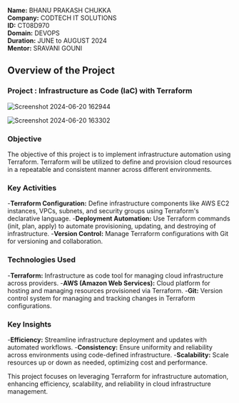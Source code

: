 **Name:** BHANU PRAKASH CHUKKA  
**Company:** CODTECH IT SOLUTIONS  
**ID:** CT08D970  
**Domain:** DEVOPS  
**Duration:** JUNE to AUGUST 2024  
**Mentor:** SRAVANI GOUNI  

## Overview of the Project
### Project : Infrastructure as Code (IaC) with Terraform
![Screenshot 2024-06-20 162944](https://github.com/Bhanu1616/codetech-task-2/assets/108963598/ea0caa76-96cf-4e6a-8d68-2f8736aecce4)

![Screenshot 2024-06-20 163302](https://github.com/Bhanu1616/codetech-task-2/assets/108963598/bfffb3a4-35f0-4070-b531-f61c834f6198)

### Objective
The objective of this project is to implement infrastructure automation using Terraform. Terraform will be utilized to define and provision cloud resources in a repeatable and consistent manner across different environments.

### Key Activities
-**Terraform Configuration:** Define infrastructure components like AWS EC2 instances, VPCs, subnets, and security groups using Terraform's declarative language.
-**Deployment Automation:** Use Terraform commands (init, plan, apply) to automate provisioning, updating, and destroying of infrastructure.
-**Version Control:** Manage Terraform configurations with Git for versioning and collaboration.

### Technologies Used
-**Terraform:** Infrastructure as code tool for managing cloud infrastructure across providers.
-**AWS (Amazon Web Services):** Cloud platform for hosting and managing resources provisioned via Terraform.
-**Git:** Version control system for managing and tracking changes in Terraform configurations.

### Key Insights
-**Efficiency:** Streamline infrastructure deployment and updates with automated workflows.
-**Consistency:** Ensure uniformity and reliability across environments using code-defined infrastructure.
-**Scalability:** Scale resources up or down as needed, optimizing cost and performance.


This project focuses on leveraging Terraform for infrastructure automation, enhancing efficiency, scalability, and reliability in cloud infrastructure management.
